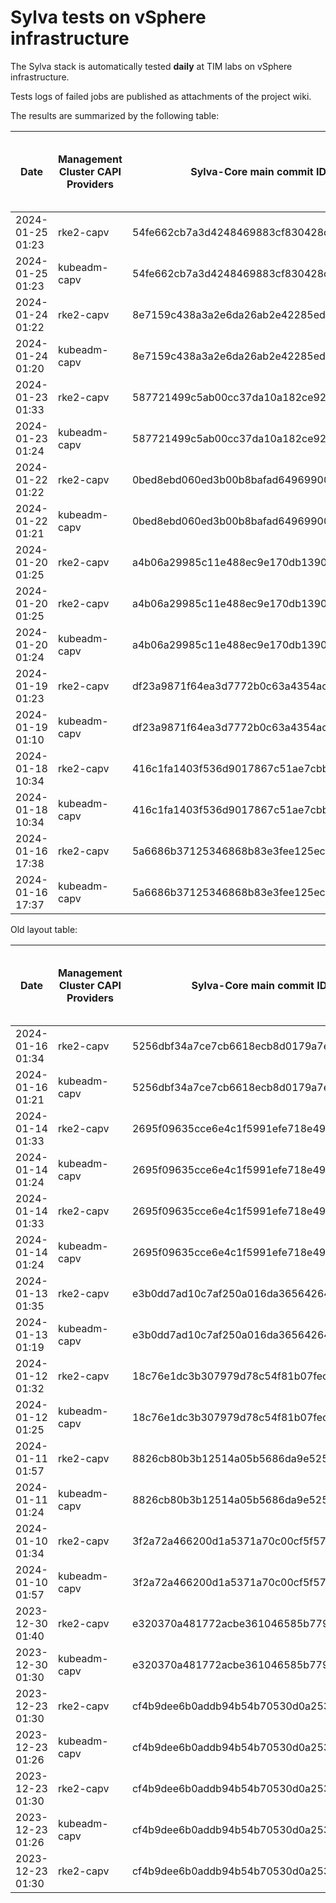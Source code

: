 # Sylva tests on vSphere infrastructure

The Sylva stack is automatically tested **daily** at TIM labs on vSphere infrastructure.

Tests logs of failed jobs are published as attachments of the project wiki.

The results are summarized by the following table:

| Date                      | Management Cluster CAPI Providers | Sylva-Core main commit ID        | Management cluster result                    | Workload cluster result              | Test logs (only for failed tests) |
|---------------------------|-----------------------------------|----------------------------------|----------------------------------------------|--------------------------------------|-----------------------------------|
|2024-01-25 01:23|rke2-capv|54fe662cb7a3d4248469883cf830428c490070b4|:white_check_mark:|:white_check_mark:||
|2024-01-25 01:23|kubeadm-capv|54fe662cb7a3d4248469883cf830428c490070b4|:white_check_mark:|:white_check_mark:||
|2024-01-24 01:22|rke2-capv|8e7159c438a3a2e6da26ab2e42285ed4546c8a7a|:white_check_mark:|:white_check_mark:||
|2024-01-24 01:20|kubeadm-capv|8e7159c438a3a2e6da26ab2e42285ed4546c8a7a|:white_check_mark:|:white_check_mark:||
|2024-01-23 01:33|rke2-capv|587721499c5ab00cc37da10a182ce920505305df|:white_check_mark:|:white_check_mark:||
|2024-01-23 01:24|kubeadm-capv|587721499c5ab00cc37da10a182ce920505305df|:white_check_mark:|:white_check_mark:||
|2024-01-22 01:22|rke2-capv|0bed8ebd060ed3b00b8bafad649699004e84b90c|:white_check_mark:|:white_check_mark:||
|2024-01-22 01:21|kubeadm-capv|0bed8ebd060ed3b00b8bafad649699004e84b90c|:white_check_mark:|:white_check_mark:||
|2024-01-20 01:25|rke2-capv|a4b06a29985c11e488ec9e170db139002016b54e|:white_check_mark:|:white_check_mark:||
|2024-01-20 01:25|rke2-capv|a4b06a29985c11e488ec9e170db139002016b54e|:white_check_mark:|:white_check_mark:||
|2024-01-20 01:24|kubeadm-capv|a4b06a29985c11e488ec9e170db139002016b54e|:white_check_mark:|:white_check_mark:||
|2024-01-19 01:23|rke2-capv|df23a9871f64ea3d7772b0c63a4354acab3f22ad|:white_check_mark:|:white_check_mark:|[link](https://gitlab.com/sylva-projects/sylva-core/-/wikis/uploads/c3399506e19ffed2d26997425eb33877/capv-logs.gz)|
|2024-01-19 01:10|kubeadm-capv|df23a9871f64ea3d7772b0c63a4354acab3f22ad|:x:|N/A|[link](https://gitlab.com/sylva-projects/sylva-core/-/wikis/uploads/c3399506e19ffed2d26997425eb33877/capv-logs.gz)|
|2024-01-18 10:34|rke2-capv|416c1fa1403f536d9017867c51ae7cbbb6b0c406|:x:|N/A|[link](https://gitlab.com/sylva-projects/sylva-core/-/wikis/uploads/dc44dc266c4354c196f489753a643050/capv-logs.gz)|
|2024-01-18 10:34|kubeadm-capv|416c1fa1403f536d9017867c51ae7cbbb6b0c406|:x:|N/A|[link](https://gitlab.com/sylva-projects/sylva-core/-/wikis/uploads/dc44dc266c4354c196f489753a643050/capv-logs.gz)|
|2024-01-16 17:38|rke2-capv|5a6686b37125346868b83e3fee125ecb6d7ed870|:white_check_mark:|:white_check_mark:||
|2024-01-16 17:37|kubeadm-capv|5a6686b37125346868b83e3fee125ecb6d7ed870|:white_check_mark:|:white_check_mark:||

Old layout table:

| Date                      | Management Cluster CAPI Providers | Sylva-Core main commit ID        | Result                                       | Test logs (only for failed tests) |
|---------------------------|-----------------------------------|----------------------------------|----------------------------------------------|-----------------------------------|
|2024-01-16 01:34|rke2-capv|5256dbf34a7ce7cb6618ecb8d0179a7eae5fbd46|:white_check_mark: success||
|2024-01-16 01:21|kubeadm-capv|5256dbf34a7ce7cb6618ecb8d0179a7eae5fbd46|:white_check_mark: success||
|2024-01-14 01:33|rke2-capv|2695f09635cce6e4c1f5991efe718e497702f32b|:white_check_mark: success||
|2024-01-14 01:24|kubeadm-capv|2695f09635cce6e4c1f5991efe718e497702f32b|:white_check_mark: success||
|2024-01-14 01:33|rke2-capv|2695f09635cce6e4c1f5991efe718e497702f32b|:white_check_mark: success||
|2024-01-14 01:24|kubeadm-capv|2695f09635cce6e4c1f5991efe718e497702f32b|:white_check_mark: success||
|2024-01-13 01:35|rke2-capv|e3b0dd7ad10c7af250a016da36564264287586bf|:white_check_mark: success||
|2024-01-13 01:19|kubeadm-capv|e3b0dd7ad10c7af250a016da36564264287586bf|:white_check_mark: success||
|2024-01-12 01:32|rke2-capv|18c76e1dc3b307979d78c54f81b07fec0d80d511|:white_check_mark: success||
|2024-01-12 01:25|kubeadm-capv|18c76e1dc3b307979d78c54f81b07fec0d80d511|:white_check_mark: success||
|2024-01-11 01:57|rke2-capv|8826cb80b3b12514a05b5686da9e52505c577704|:x: failed|[link](https://gitlab.com/sylva-projects/sylva-core/-/wikis/uploads/f8332c73b645753fb674c6ec8d7eeabf/capv-logs.gz)|
|2024-01-11 01:24|kubeadm-capv|8826cb80b3b12514a05b5686da9e52505c577704|:white_check_mark: success||
|2024-01-10 01:34|rke2-capv|3f2a72a466200d1a5371a70c00cf5f57d35b73fe|:white_check_mark: success||
|2024-01-10 01:57|kubeadm-capv|3f2a72a466200d1a5371a70c00cf5f57d35b73fe|:x: failed|[link](https://gitlab.com/sylva-projects/sylva-core/-/wikis/uploads/8138bd7fc116d62d656f66aab4c677ac/capv-logs.gz)|
|2023-12-30 01:40|rke2-capv|e320370a481772acbe361046585b779bc4c772fe|:x: failed|[link](https://gitlab.com/sylva-projects/sylva-core/-/wikis/uploads/17d4ffbdc8036903ad000196987782ea/capv-logs.gz)|
|2023-12-30 01:30|kubeadm-capv|e320370a481772acbe361046585b779bc4c772fe|:x: failed|[link](https://gitlab.com/sylva-projects/sylva-core/-/wikis/uploads/17d4ffbdc8036903ad000196987782ea/capv-logs.gz)|
|2023-12-23 01:30|rke2-capv|cf4b9dee6b0addb94b54b70530d0a25365ba937e|:x: failed|[link](https://gitlab.com/sylva-projects/sylva-core/-/wikis/uploads/758ab1ecc725e797a06261c62cc77788/capv-logs.gz)|
|2023-12-23 01:26|kubeadm-capv|cf4b9dee6b0addb94b54b70530d0a25365ba937e|:white_check_mark: success||
|2023-12-23 01:30|rke2-capv|cf4b9dee6b0addb94b54b70530d0a25365ba937e|:x: failed|[link](https://gitlab.com/sylva-projects/sylva-core/-/wikis/uploads/d3bb7c8c3be36d81a9f9930f81189f56/capv-logs.gz)|
|2023-12-23 01:26|kubeadm-capv|cf4b9dee6b0addb94b54b70530d0a25365ba937e|:white_check_mark: success||
|2023-12-23 01:30|rke2-capv|cf4b9dee6b0addb94b54b70530d0a25365ba937e|:x: failed|[link](https://gitlab.com/sylva-projects/sylva-core/-/wikis/uploads/6e58c059b348d378ad25155a7f3ed1c8/capv-logs.gz)|

